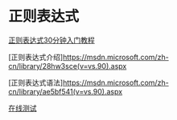 # 正则表达式

[正则表达式30分钟入门教程](http://deerchao.net/tutorials/regex/regex.htm)

[正则表达式介绍]https://msdn.microsoft.com/zh-cn/library/28hw3sce(v=vs.90).aspx

[正则表达式语法]https://msdn.microsoft.com/zh-cn/library/ae5bf541(v=vs.90).aspx


[在线测试](http://www.regexr.com/)
